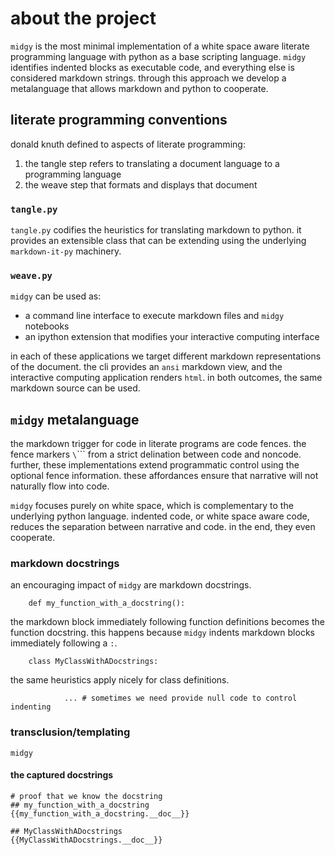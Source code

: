 # about the project

`midgy` is the most minimal implementation of a white space aware literate programming language with python as a base scripting language. `midgy` identifies indented blocks as executable code, and everything else is considered markdown strings. through this approach we develop a metalanguage that allows markdown and python to cooperate.

## literate programming conventions

donald knuth defined to aspects of literate programming:

1. the tangle step refers to translating a document language to a programming language
2. the weave step that formats and displays that document

### `tangle.py`

`tangle.py` codifies the heuristics for translating markdown to python. it provides an extensible class that can be extending using the underlying `markdown-it-py` machinery.

### `weave.py`

`midgy` can be used as:

* a command line interface to execute markdown files and `midgy` notebooks
* an ipython extension that modifies your interactive computing interface

in each of these applications we target different markdown representations of the document. the cli provides an `ansi` markdown view, and the interactive computing application renders `html`. in both outcomes, the same markdown source can be used.

## `midgy` metalanguage

the markdown trigger for code in literate programs are code fences. the fence markers `\`\`\`` from a strict delination between code and noncode. further, these implementations extend programmatic control using the optional fence information. these affordances ensure that narrative will not naturally flow into code.

`midgy` focuses purely on white space, which is complementary to the underlying python language. indented code, or white space aware code, reduces the separation between narrative and code. in the end, they even cooperate.

### markdown docstrings

an encouraging impact of `midgy` are markdown docstrings.

        def my_function_with_a_docstring():
the markdown block immediately following function definitions becomes the function docstring. this happens because `midgy` indents markdown blocks immediately following a `:`.


        class MyClassWithADocstrings:
the same heuristics apply nicely for class definitions.

                ... # sometimes we need provide null code to control indenting


### transclusion/templating

`midgy` 

#### the captured docstrings

```text
# proof that we know the docstring
## my_function_with_a_docstring
{{my_function_with_a_docstring.__doc__}}

## MyClassWithADocstrings
{{MyClassWithADocstrings.__doc__}}
```
